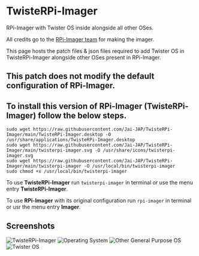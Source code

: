 # TwisteRPi-Imager
RPi-Imager with Twister OS inside alongside all other OSes. 

All credits go to the [RPi-Imager team](https://github.com/raspberry/rpi-imager) for making the imager.  

This page hosts the patch files & json files required to add Twister OS in TwisteRPi-Imager alongside other OSes present in RPi-Imager.
    
## This patch does not modify the default configuration of RPi-Imager.

## To install this version of RPi-Imager (TwisteRPi-Imager) follow the below steps.   
```
sudo wget https://raw.githubusercontent.com/Jai-JAP/TwisteRPi-Imager/main/TwisteRPi-Imager.desktop -O /usr/share/applications/TwisteRPi-Imager.desktop
sudo wget https://raw.githubusercontent.com/Jai-JAP/TwisteRPi-Imager/main/twisterpi-imager.svg -O /usr/share/icons/twisterpi-imager.svg
sudo wget https://raw.githubusercontent.com/Jai-JAP/TwisteRPi-Imager/main/twisterpi-imager -O /usr/local/bin/twisterpi-imager
sudo chmod +x /usr/local/bin/twisterpi-imager
```

To use **TwisteRPi-Imager**  run `twisterpi-imager` in terminal or use the menu entry **TwisteRPi-Imager**. 

To use **RPi-Imager**  with its original configuration run `rpi-imager` in terminal or usr the menu entry **Imager**.

## Screenshots
![TwisteRPi-Imager](https://user-images.githubusercontent.com/78354625/114858460-1c330f00-9e07-11eb-9fd6-84f92d13cdda.png)
![Operating System](https://user-images.githubusercontent.com/78354625/114858514-2ce38500-9e07-11eb-9d2a-49214f34454b.png)
![Other General Purpose OS](https://user-images.githubusercontent.com/78354625/114858529-31a83900-9e07-11eb-80d1-046932510aea.png)
![Twister OS](https://user-images.githubusercontent.com/78354625/114858540-35d45680-9e07-11eb-9d7e-ab8f0ab56d9a.png)



